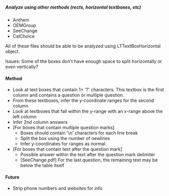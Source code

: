 ##### Analyze using other methods (rects, horizontal textboxes, etc)
* Anthem
* OEMGroup
* SeeChange
* CalChoice

All of these files should be able to be analyzed using LTTextBoxHorizontal object.

Issues: Some of the boxes don't have enough space to split horizontally or even vertically? 

#### Method
* Look at text boxes that contain 1+ '?' characters. This textbox is the first column and contains a question or multiple question.
* From these textboxes, infer the y-coordinate ranges for the second column
* Look at textboxes that fall within the y-range with an x-range above the left column
* Infer 2nd column answers
* [For boxes that contain multiple question marks]
	- Boxes should contain '\n' characters for each line break
	- Split the box using the number of newlines
	- Infer y-coordinates for ranges as normal
* [For boxes that contain text after the question mark]
	- Possible answer within the text after the question mark delimiter
	- [SeeChange.pdf] For the last question, the remaining text may be below the table itself

#### Future
* Strip phone numbers and websites for info